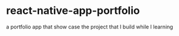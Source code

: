 # react-native-app-portfolio
a portfolio app that show case the project that I build while I learning
